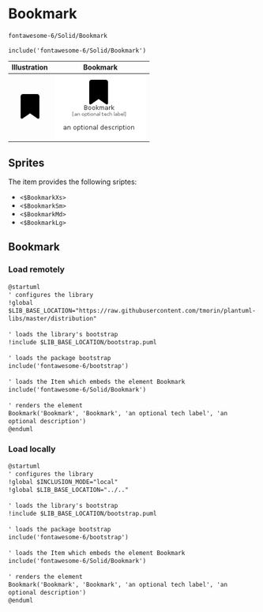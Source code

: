 # Bookmark


```text
fontawesome-6/Solid/Bookmark
```

```text
include('fontawesome-6/Solid/Bookmark')
```



| Illustration | Bookmark |
| :---: | :---: |
| ![illustration for Illustration](../../fontawesome-6/Solid/Bookmark.png) | ![illustration for Bookmark](../../fontawesome-6/Solid/Bookmark.Local.png) |



## Sprites
The item provides the following sriptes:

- `<$BookmarkXs>`
- `<$BookmarkSm>`
- `<$BookmarkMd>`
- `<$BookmarkLg>`





## Bookmark

### Load remotely
```plantuml
@startuml
' configures the library
!global $LIB_BASE_LOCATION="https://raw.githubusercontent.com/tmorin/plantuml-libs/master/distribution"

' loads the library's bootstrap
!include $LIB_BASE_LOCATION/bootstrap.puml

' loads the package bootstrap
include('fontawesome-6/bootstrap')

' loads the Item which embeds the element Bookmark
include('fontawesome-6/Solid/Bookmark')

' renders the element
Bookmark('Bookmark', 'Bookmark', 'an optional tech label', 'an optional description')
@enduml
```

### Load locally
```plantuml
@startuml
' configures the library
!global $INCLUSION_MODE="local"
!global $LIB_BASE_LOCATION="../.."

' loads the library's bootstrap
!include $LIB_BASE_LOCATION/bootstrap.puml

' loads the package bootstrap
include('fontawesome-6/bootstrap')

' loads the Item which embeds the element Bookmark
include('fontawesome-6/Solid/Bookmark')

' renders the element
Bookmark('Bookmark', 'Bookmark', 'an optional tech label', 'an optional description')
@enduml
```

